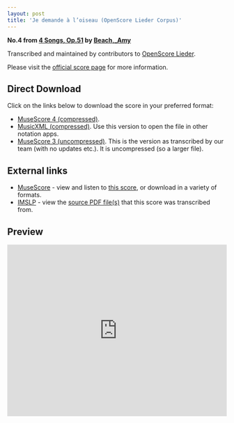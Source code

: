 ```yaml
---
layout: post
title: 'Je demande à l’oiseau (OpenScore Lieder Corpus)'
---
```


__No.4 from [4 Songs, Op.51](https://fourscoreandmore.org/OpenScore/Beach%2C_Amy/4_Songs%2C_Op.51/) by [Beach,_Amy](https://fourscoreandmore.org/OpenScore/Beach%2C_Amy)__

Transcribed and maintained by contributors to [OpenScore Lieder].

Please visit the [official score page] for more information.

[official score page]: https://musescore.com/openscore-lieder-corpus/scores/6245974
[OpenScore Lieder]: https://musescore.com/openscore-lieder-corpus

## Direct Download

Click on the links below to download the score in your preferred format:
- [MuseScore 4 (compressed)](https://fourscoreandmore.org/OpenScore/Beach%2C_Amy/4_Songs%2C_Op.51/4_Je_demande_%C3%A0_l%E2%80%99oiseau.mscz).
- [MusicXML (compressed)](https://fourscoreandmore.org/OpenScore/Beach%2C_Amy/4_Songs%2C_Op.51/4_Je_demande_%C3%A0_l%E2%80%99oiseau.mxl). Use this version to open the file in other notation apps.
- [MuseScore 3 (uncompressed)](https://raw.githubusercontent.com/OpenScore/Lieder/refs/heads/main/scores/Beach%2C_Amy/4_Songs%2C_Op.51/4_Je_demande_%C3%A0_l%E2%80%99oiseau/lc6245974.mscx). This is the version as transcribed by our team (with no updates etc.). It is uncompressed (so a larger file).

## External links

- [MuseScore] - view and listen to [this score][MuseScore], or download in a variety of formats.
- [IMSLP] - view the [source PDF file(s)][IMSLP] that this score was transcribed from.

[MuseScore]: https://musescore.com/score/6245974
[IMSLP]: https://imslp.org/wiki/Special:ReverseLookup/634836

## Preview

<iframe width="100%" height="394" src="https://musescore.com/openscore-lieder-corpus/scores/6245974/embed" frameborder="0" allowfullscreen allow="autoplay; fullscreen"></iframe>
